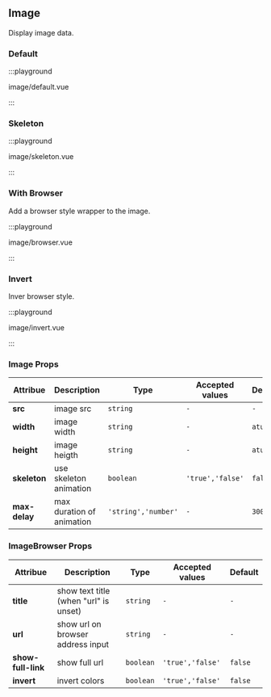 ## Image

Display image data.

### Default

:::playground

image/default.vue

:::

### Skeleton

:::playground

image/skeleton.vue

:::

### With Browser

Add a browser style wrapper to the image.

:::playground

image/browser.vue

:::

### Invert

Inver browser style.

:::playground

image/invert.vue

:::

### Image Props

| Attribue      | Description               | Type                | Accepted values  | Default |
| ------------- | ------------------------- | ------------------- | ---------------- | ------- |
| **src**       | image src                 | `string`            | `-`              | `-`     |
| **width**     | image width               | `string`            | `-`              | `atuo`  |
| **height**    | image heigth              | `string`            | `-`              | `atuo`  |
| **skeleton**  | use skeleton animation    | `boolean`           | `'true','false'` | `false` |
| **max-delay** | max duration of animation | `'string','number'` | `-`              | `3000`  |

### ImageBrowser Props

| Attribue           | Description                           | Type      | Accepted values  | Default |
| ------------------ | ------------------------------------- | --------- | ---------------- | ------- |
| **title**          | show text title (when "url" is unset) | `string`  | `-`              | `-`     |
| **url**            | show url on browser address input     | `string`  | `-`              | `-`     |
| **show-full-link** | show full url                         | `boolean` | `'true','false'` | `false` |
| **invert**         | invert colors                         | `boolean` | `'true','false'` | `false` |
